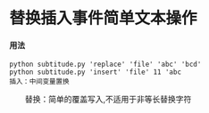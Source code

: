 替换插入事件简单文本操作  
===================================  


#### 用法    
    python subtitude.py 'replace' 'file' 'abc' 'bcd'
    python subtitude.py 'insert' 'file' 11 'abc
    插入：中间变量置换
　　替换：简单的覆盖写入,不适用于非等长替换字符

